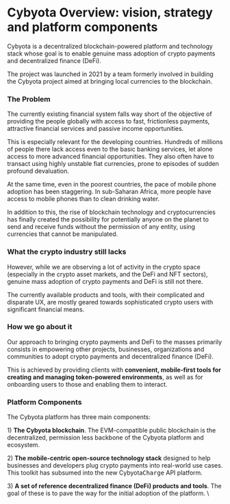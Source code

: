 # Cybyota Overview: vision, strategy and platform components

Cybyota is a decentralized blockchain-powered platform and technology stack whose goal is to enable genuine mass adoption of crypto payments and decentralized finance (DeFi).

The project was launched in 2021 by a team formerly involved in building the Cybyota project aimed at bringing local currencies to the blockchain.

### The Problem

The currently existing financial system falls way short of the objective of providing the people globally with access to fast, frictionless payments, attractive financial services and passive income opportunities.

This is especially relevant for the developing countries. Hundreds of millions of people there lack access even to the basic banking services, let alone access to more advanced financial opportunities. They also often have to transact using highly unstable fiat currencies, prone to episodes of sudden profound devaluation.

At the same time, even in the poorest countries, the pace of mobile phone adoption has been staggering. In sub-Saharan Africa, more people have access to mobile phones than to clean drinking water.

In addition to this, the rise of blockchain technology and cryptocurrencies has finally created the possibility for potentially anyone on the planet to send and receive funds without the permission of any entity, using currencies that cannot be manipulated.

### What the crypto industry still lacks

However, while we are observing a lot of activity in the crypto space (especially in the crypto asset markets, and the DeFi and NFT sectors), genuine mass adoption of crypto payments and DeFi is still not there.

The currently available products and tools, with their complicated and disparate UX, are mostly geared towards sophisticated crypto users with significant financial means.

### How we go about it

Our approach to bringing crypto payments and DeFi to the masses primarily consists in empowering other projects, businesses, organizations and communities to adopt crypto payments and decentralized finance (DeFi).

This is achieved by providing clients with **convenient, mobile-first tools for creating and managing token-powered environments**, as well as for onboarding users to those and enabling them to interact.

### Platform Components

The Cybyota platform has three main components:

1\) **The Cybyota blockchain**. The EVM-compatible public blockchain is the decentralized, permission less backbone of the Cybyota platform and ecosystem.

2\) **The mobile-centric open-source technology stack** designed to help businesses and developers plug crypto payments into real-world use cases. This toolkit has subsumed into the new Cybyota<kbd>Charge</kbd> API platform.

3\) **A set of reference decentralized finance (DeFi) products and tools**. The goal of these is to pave the way for the initial adoption of the platform. \\
